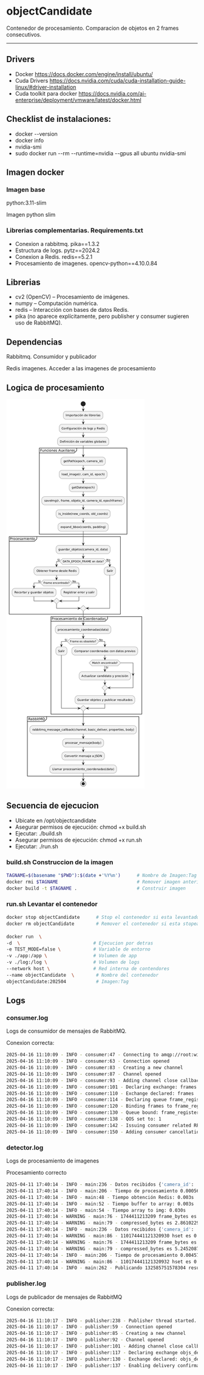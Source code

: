 # objectCandidate

Contenedor de procesamiento. Comparacion de objetos en 2 frames consecutivos.

---

## Drivers

- Docker https://docs.docker.com/engine/install/ubuntu/
- Cuda Drivers https://docs.nvidia.com/cuda/cuda-installation-guide-linux/#driver-installation
- Cuda toolkit para docker https://docs.nvidia.com/ai-enterprise/deployment/vmware/latest/docker.html

## Checklist de instalaciones:
- docker --version
- docker info
- nvidia-smi
- sudo docker run --rm --runtime=nvidia --gpus all ubuntu nvidia-smi


## Imagen docker

### Imagen base 

python:3.11-slim

Imagen python slim

### Librerias complementarias. Requirements.txt

- Conexion a rabbitmq. pika==1.3.2
- Estructura de logs. pytz==2024.2
- Conexion a Redis. redis==5.2.1
- Procesamiento de imagenes. opencv-python==4.10.0.84

## Librerias

- cv2 (OpenCV) – Procesamiento de imágenes.
- numpy – Computación numérica.
- redis – Interacción con bases de datos Redis.
- pika (no aparece explícitamente, pero publisher y consumer sugieren uso de RabbitMQ).

## Dependencias

Rabbitmq. Consumidor y publicador

Redis imagenes. Acceder a las imagenes de procesamiento

## Logica de procesamiento

![alt text](image.png)

## Secuencia de ejecucion
  - Ubicate en /opt/objectcandidate
  - Asegurar permisos de ejecución: chmod +x build.sh
  - Ejecutar: ./build.sh
  - Asegurar permisos de ejecución: chmod +x run.sh
  - Ejecutar: ./run.sh

### build.sh Construccion de la imagen

```bash
TAGNAME=$(basename "$PWD"):$(date +'%Y%m')      # Nombre de Imagen:Tag
docker rmi $TAGNAME                             # Remover imagen anterior
docker build -t $TAGNAME .                      # Construir imagen
```

### run.sh Levantar el contenedor

```bash
docker stop objectCandidate      # Stop el contenedor si esta levantado
docker rm objectCandidate        # Remover el contenedor si esta stopeado

docker run  \
-d  \                           # Ejecucion por detras
-e TEST_MODE=false \            # Variable de entorno
-v ./app:/app \                 # Volumen de app
-v ./log:/log \                 # Volumen de logs
--network host \                # Red interna de contendores
--name objectCandidate  \        # Nombre del contenedor
objectCandidate:202504           # Imagen:Tag
```

## Logs

### consumer.log 

Logs de consumidor de mensajes de RabbitMQ.

Conexion correcta:

```bash
2025-04-16 11:10:09 - INFO - consumer:47 - Connecting to amqp://root:winempresas@10.23.63.56:5672/%2F
2025-04-16 11:10:09 - INFO - consumer:63 - Connection opened
2025-04-16 11:10:09 - INFO - consumer:83 - Creating a new channel
2025-04-16 11:10:09 - INFO - consumer:87 - Channel opened
2025-04-16 11:10:09 - INFO - consumer:93 - Adding channel close callback
2025-04-16 11:10:09 - INFO - consumer:101 - Declaring exchange: frames
2025-04-16 11:10:09 - INFO - consumer:110 - Exchange declared: frames
2025-04-16 11:10:09 - INFO - consumer:114 - Declaring queue frame_register
2025-04-16 11:10:09 - INFO - consumer:120 - Binding frames to frame_register with 
2025-04-16 11:10:09 - INFO - consumer:130 - Queue bound: frame_register
2025-04-16 11:10:09 - INFO - consumer:138 - QOS set to: 1
2025-04-16 11:10:09 - INFO - consumer:142 - Issuing consumer related RPC commands
2025-04-16 11:10:09 - INFO - consumer:150 - Adding consumer cancellation callback
```

### detector.log

Logs de procesamiento de imagenes

Procesamiento correcto

```bash
2025-04-11 17:40:14 - INFO - main:236 - Datos recibidos {'camera_id': '10', 'funcionality': [], 'status_frame': True, 'zone_restricted': {'accident': {'coords': [[0.0, 0.3086], [1.0, 0.0438], [1.0, 1.0], [0.0, 1.0]], 'recurrence_time': 60000}}, 'epoch_frame': 1744411213638, 'candidate_frame': True, 'init_time_frame': 1744411214156, 'n_objects': 7, 'object_dict': {'3': [{'coords': [1, 573, 661, 1009], 'accuracy': 87, 'epoch_object': 1744411214209}, {'coords': [995, 204, 1265, 356], 'accuracy': 87, 'epoch_object': 1744411214209}, {'coords': [1415, 118, 1573, 234], 'accuracy': 78, 'epoch_object': 1744411214210}, {'coords': [1174, 149, 1382, 292], 'accuracy': 74, 'epoch_object': 1744411214211}, {'coords': [1789, 89, 1861, 146], 'accuracy': 64, 'epoch_object': 1744411214211}, {'coords': [1589, 116, 1673, 177], 'accuracy': 59, 'epoch_object': 1744411214212}], '6': [{'coords': [1, 57, 337, 571], 'accuracy': 77, 'epoch_object': 1744411214210}]}, 'final_time_frame': 1744411214212}
2025-04-11 17:40:14 - INFO - main:206 - Tiempo de procesamiento 0.0005657672882080078
2025-04-11 17:40:14 - INFO - main:48 - Tiempo obtención Redis: 0.003s
2025-04-11 17:40:14 - INFO - main:52 - Tiempo buffer to array: 0.003s
2025-04-11 17:40:14 - INFO - main:54 - Tiempo array to img: 0.030s
2025-04-11 17:40:14 - WARNING - main:76 - 1744411213209 frame_bytes es 0.00028061866760253906 para la camara 10
2025-04-11 17:40:14 - WARNING - main:79 - compressed_bytes es 2.86102294921875e-06 para la camara 10
2025-04-11 17:40:14 - INFO - main:236 - Datos recibidos {'camera_id': '35', 'funcionality': [], 'status_frame': True, 'zone_restricted': {'accident': {'coords': [[0.0, 0.1827], [0.6268, 0.0726], [0.7139, 1.0], [0.0, 1.0]], 'recurrence_time': 60000}}, 'epoch_frame': 1744411213814, 'candidate_frame': True, 'init_time_frame': 1744411214221, 'n_objects': 6, 'object_dict': {'3': [{'coords': [393, 138, 686, 311], 'accuracy': 89, 'epoch_object': 1744411214261}, {'coords': [19, 301, 552, 577], 'accuracy': 82, 'epoch_object': 1744411214261}, {'coords': [1, 550, 540, 716], 'accuracy': 82, 'epoch_object': 1744411214261}, {'coords': [924, 99, 1061, 183], 'accuracy': 81, 'epoch_object': 1744411214262}, {'coords': [0, 222, 312, 497], 'accuracy': 81, 'epoch_object': 1744411214262}, {'coords': [1224, 72, 1279, 121], 'accuracy': 56, 'epoch_object': 1744411214262}]}, 'final_time_frame': 1744411214263}
2025-04-11 17:40:14 - WARNING - main:86 - 110174441121320930 hset es 0.014479875564575195 para la camara 10
2025-04-11 17:40:14 - WARNING - main:76 - 1744411213209 frame_bytes es 0.0002510547637939453 para la camara 10
2025-04-11 17:40:14 - WARNING - main:79 - compressed_bytes es 5.245208740234375e-06 para la camara 10
2025-04-11 17:40:14 - INFO - main:206 - Tiempo de procesamiento 0.004571199417114258
2025-04-11 17:40:14 - WARNING - main:86 - 110174441121320932 hset es 0.006064414978027344 para la camara 10
2025-04-11 17:40:14 - INFO - main:262 - Publicando 132585751578304 resultado de detección vía publicador asíncrono: {'camera_id': '10', 'funcionality': [], 'status_frame': True, 'zone_restricted': {'accident': {'coords': [[0.0, 0.3086], [1.0, 0.0438], [1.0, 1.0], [0.0, 1.0]], 'recurrence_time': 60000}}, 'epoch_frame': 1744411213209, 'candidate_frame': True, 'init_time_frame': 1744411213969, 'n_objects': 8, 'object_dict': {'6': [{'coords': [1, 56, 737, 650], 'accuracy': 94, 'epoch_object': 1744411214007, 'candidate': False, 'status_object': False, 'atributtes_list': [1, 2], 'object_id': '10174441121320960', 'id_tracking': '10174441121100660', 'best_accuracy': 94}], '3': [{'coords': [995, 204, 1266, 357], 'accuracy': 87, 'epoch_object': 1744411214007, 'candidate': True, 'status_object': False, 'atributtes_list': [1, 2], 'object_id': '10174441121320930', 'id_tracking': '10174441121304030', 'best_accuracy': 87}, {'coords': [0, 601, 711, 1017], 'accuracy': 87, 'epoch_object': 1744411214007, 'candidate': False, 'status_object': False, 'atributtes_list': [1, 2], 'object_id': '10174441121320931', 'id_tracking': '10174441119460930', 'best_accuracy': 93}, {'coords': [1173, 149, 1385, 295], 'accuracy': 80, 'epoch_object': 1744411214007, 'candidate': True, 'status_object': False, 'atributtes_list': [1, 2], 'object_id': '10174441121320932', 'id_tracking': '10174441121281431', 'best_accuracy': 80}, {'coords': [1413, 118, 1573, 234], 'accuracy': 78, 'epoch_object': 1744411214007, 'candidate': False, 'status_object': False, 'atributtes_list': [1, 2], 'object_id': '10174441121320933', 'id_tracking': '10174441121260631', 'best_accuracy': 81}, {'coords': [0, 788, 490, 1072], 'accuracy': 70, 'epoch_object': 1744411214007, 'candidate': False, 'status_object': False, 'atributtes_list': [1, 2], 'object_id': '10174441121320934', 'id_tracking': '10174441119460930', 'best_accuracy': 93}, {'coords': [1589, 114, 1676, 177], 'accuracy': 67, 'epoch_object': 1744411214007, 'candidate': False, 'status_object': False, 'atributtes_list': [1, 2], 'object_id': '10174441121320935', 'id_tracking': '10174441121221032', 'best_accuracy': 74}, {'coords': [1789, 89, 1862, 146], 'accuracy': 63, 'epoch_object': 1744411214008, 'candidate': False, 'status_object': False, 'atributtes_list': [1, 2], 'object_id': '10174441121320936', 'id_tracking': '10174441121221031', 'best_accuracy': 65}]}, 'final_time_frame': 1744411214008, 'shape': (1080, 1920, 3)}

```
### publisher.log

Logs de publicador de mensajes de RabbitMQ

Conexion correcta:

```bash
2025-04-16 11:10:17 - INFO - publisher:238 - Publisher thread started.
2025-04-16 11:10:17 - INFO - publisher:59 - Connection opened
2025-04-16 11:10:17 - INFO - publisher:85 - Creating a new channel
2025-04-16 11:10:17 - INFO - publisher:92 - Channel opened
2025-04-16 11:10:17 - INFO - publisher:101 - Adding channel close callback
2025-04-16 11:10:17 - INFO - publisher:117 - Declaring exchange objs_detected
2025-04-16 11:10:17 - INFO - publisher:130 - Exchange declared: objs_detected. Publisher is ready.
2025-04-16 11:10:17 - INFO - publisher:137 - Enabling delivery confirmations
```